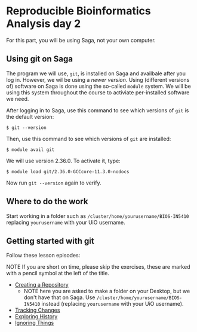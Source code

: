 # Reproducible Bioinformatics Analysis day 2

For this part, you will be using Saga, not your own computer.


## Using git on Saga

The program we will use, `git`, is installed on Saga and availbale after you
log in.
However, we wil be using a *newer version*. 
Using (different versions of) software on Saga is done using the so-called 
`module` system.
We will be using this system throughout the course
to activiate per-installed software we need.

After logging in to Saga, use this command to see which versions of 
`git` is the default version:

```
$ git --version
```

Then, use this command to see which versions of `git` are installed:

```
$ module avail git
```

We will use version 2.36.0. To activate it, type:

```
$ module load git/2.36.0-GCCcore-11.3.0-nodocs
```

Now run `git --version` again to verify.

## Where to do the work

Start working in a folder such as `/cluster/home/yourusername/BIOS-IN5410`
replacing `yourusername` with your UiO username.

## Getting started with git

Follow these lesson episodes:

NOTE If you are short on time, please skip the exercises,
these are marked with a pencil symbol at the left of the title.

* [Creating a Repository](https://swcarpentry.github.io/git-novice/03-create/index.html)
  * NOTE here you are asked to make a folder on your Desktop, but we don't have that on Saga.
  Use `/cluster/home/yourusername/BIOS-IN5410` instead
(replacing `yourusername` with your UiO username).
* [Tracking Changes](https://swcarpentry.github.io/git-novice/04-changes/index.html)
* [Exploring History](https://swcarpentry.github.io/git-novice/05-history/index.html)
* [Ignoring Things](https://swcarpentry.github.io/git-novice/06-ignore/index.html)

